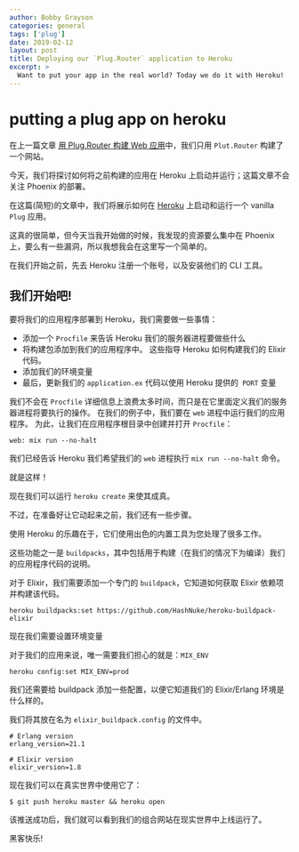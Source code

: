 ```yaml
---
author: Bobby Grayson
categories: general
tags: ['plug']
date: 2019-02-12
layout: post
title: Deploying our `Plug.Router` application to Heroku
excerpt: >
  Want to put your app in the real world? Today we do it with Heroku!
---
```


# putting a plug app on heroku

在上一篇文章 [用 Plug.Router 构建 Web 应用](https://elixirschool.com/blog/building-apps-with-plug-router/)中，我们只用 `Plut.Router` 构建了一个网站。

今天，我们将探讨如何将之前构建的应用在 Heroku 上启动并运行；这篇文章不会关注 Phoenix 的部署。

在这篇(简短)的文章中，我们将展示如何在 [Heroku](http://heroku.com) 上启动和运行一个 vanilla `Plug` 应用。

这真的很简单，但今天当我开始做的时候，我发现的资源要么集中在 Phoenix 上，要么有一些漏洞，所以我想我会在这里写一个简单的。

在我们开始之前，先去 Heroku 注册一个账号，以及安装他们的 CLI 工具。

## 我们开始吧!

要将我们的应用程序部署到 Heroku，我们需要做一些事情：

* 添加一个 `Procfile` 来告诉 Heroku 我们的服务器进程要做些什么
* 将构建包添加到我们的应用程序中。 这些指导 Heroku 如何构建我们的 Elixir 代码。
* 添加我们的环境变量
* 最后，更新我们的 `application.ex` 代码以使用 Heroku 提供的` PORT` 变量

我们不会在 `Procfile` 详细信息上浪费太多时间，而只是在它里面定义我们的服务器进程将要执行的操作。 在我们的例子中，我们要在 `web` 进程中运行我们的应用程序。 为此，让我们在应用程序根目录中创建并打开 `Procfile`：

```
web: mix run --no-halt
```

我们已经告诉 Heroku 我们希望我们的 `web` 进程执行 `mix run --no-halt` 命令。

就是这样！

现在我们可以运行 `heroku create` 来使其成真。

不过，在准备好让它动起来之前，我们还有一些步骤。

使用 Heroku 的乐趣在于，它们使用出色的内置工具为您处理了很多工作。

这些功能之一是 `buildpacks`，其中包括用于构建（在我们的情况下为编译）我们的应用程序代码的说明。

对于 Elixir，我们需要添加一个专门的 `buildpack`，它知道如何获取 Elixir 依赖项并构建该代码。

```
heroku buildpacks:set https://github.com/HashNuke/heroku-buildpack-elixir
```

现在我们需要设置环境变量

对于我们的应用来说，唯一需要我们担心的就是：`MIX_ENV`

```
heroku config:set MIX_ENV=prod
```

我们还需要给 buildpack 添加一些配置，以便它知道我们的 Elixir/Erlang 环境是什么样的。

我们将其放在名为 `elixir_buildpack.config` 的文件中。

```
# Erlang version
erlang_version=21.1

# Elixir version
elixir_version=1.8
```

现在我们可以在真实世界中使用它了：

```
$ git push heroku master && heroku open
```

该推送成功后，我们就可以看到我们的组合网站在现实世界中上线运行了。

黑客快乐!
